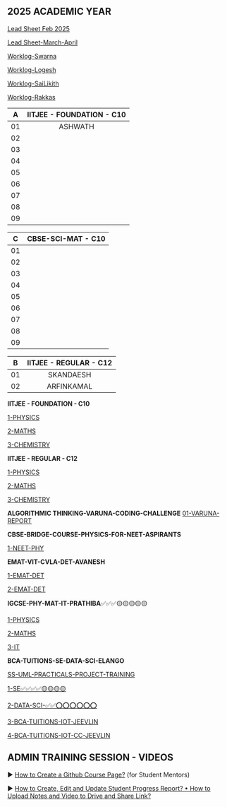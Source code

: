 ## 2025 ACADEMIC YEAR 

[Lead Sheet Feb 2025](https://docs.google.com/spreadsheets/d/126IiNOcW2TH9hPT_Xye7feBFNoM1kE7deBm9-gkttG8)

[Lead Sheet-March-April](https://docs.google.com/spreadsheets/d/1S5_KOTyVdoYDJj2dZ2pmyaVMRDxXA29WtM_Ma2o9KJw/edit?usp=sharing)

[Worklog-Swarna](https://docs.google.com/spreadsheets/d/14vCjoVoGxSsltbT8CrLvAfsJLjgp9XhkahDwZj7wOvc/edit?gid=0#gid=0)

[Worklog-Logesh](https://docs.google.com/spreadsheets/d/10racHax9T_XT3Ng63xZfoVRe_v0duMRIYWm8GRgQuuE/edit?gid=0#gid=0)

[Worklog-SaiLikith](https://docs.google.com/spreadsheets/d/1hwdz5xVRqm_k7jDQTVw2YcChMdNHTOAQ3lNqhJxh-5E/edit?gid=0#gid=0)

[Worklog-Rakkas]()

| A  |  IITJEE \- FOUNDATION \- C10|   
| -- | :----------------:  | 
| 01 | ASHWATH             |
| 02 | |
| 03 | |
| 04 | |
| 05 | |
| 06 | |
| 07 | |
| 08 | |
| 09 | |

| C  |  CBSE-SCI-MAT \- C10|   
| -- | :----------------:  | 
| 01 | |
| 02 | |
| 03 | |
| 04 | |
| 05 | |
| 06 | |
| 07 | |
| 08 | |
| 09 | |

| B |  IITJEE \- REGULAR \- C12 |      
| -- | :-----------------: | 
| 01 | SKANDAESH           |
| 02 | ARFINKAMAL          |

**IITJEE \- FOUNDATION \- C10**

[1-PHYSICS]()

[2-MATHS]()

[3-CHEMISTRY]()

**IITJEE \- REGULAR \- C12**

[1-PHYSICS]()

[2-MATHS]()

[3-CHEMISTRY]()

**ALGORITHMIC THINKING-VARUNA-CODING-CHALLENGE**
[01-VARUNA-REPORT](https://docs.google.com/document/d/1egePuRC7RQHzS0G6Safl0aegd5JV5308oNpbvUj0OJI/edit?usp=sharing)

**CBSE-BRIDGE-COURSE-PHYSICS-FOR-NEET-ASPIRANTS**

[1-NEET-PHY](https://docs.google.com/spreadsheets/d/1_oon5PPKLjbycwnK7T12-Ow58Wb_diMBDD_MCGcFxXs/edit?gid=0#gid=0)

**EMAT-VIT-CVLA-DET-AVANESH**

[1-EMAT-DET](https://docs.google.com/spreadsheets/d/1SfGbstA-clR4Y32I66niS7sin8Mjdw4rqa3Rjsvt9Iw/edit?gid=1340204163#gid=1340204163)

[2-EMAT-DET](https://docs.google.com/spreadsheets/d/1SfGbstA-clR4Y32I66niS7sin8Mjdw4rqa3Rjsvt9Iw/edit?gid=1340204163#gid=1340204163)

**IGCSE-PHY-MAT-IT-PRATHIBA**✅✅✅🟡🟡🟡🟡🟡

[1-PHYSICS](https://docs.google.com/spreadsheets/d/1GlCpRSJMBM7BnzPLUSDh2_CB7iFHd3u0vxUjGOEAN4I/edit?gid=0#gid=0)

[2-MATHS](https://docs.google.com/spreadsheets/d/1GlCpRSJMBM7BnzPLUSDh2_CB7iFHd3u0vxUjGOEAN4I/edit?gid=0#gid=0)

[3-IT](https://docs.google.com/spreadsheets/d/1GlCpRSJMBM7BnzPLUSDh2_CB7iFHd3u0vxUjGOEAN4I/edit?gid=0#gid=0)

**BCA-TUITIONS-SE-DATA-SCI-ELANGO**

[SS-UML-PRACTICALS-PROJECT-TRAINING](https://docs.google.com/spreadsheets/d/1UnI5NoHJinNmZTJs9HP1KekqQVem3V21e94YtQhlN8g/edit?usp=sharing)

[1-SE✅✅✅✅🟡🟡🟡🟡](https://docs.google.com/spreadsheets/d/1CRtOfhOfigTTOe3h_IfOhaURcFGBw0PNk92AZ8N3jO4/edit?gid=0#gid=0)

[2-DATA-SCI-✅✅⭕⭕⭕⭕⭕⭕](https://docs.google.com/spreadsheets/d/1eIPKxsRLH85ptp4BnFOkLi0z9H2jJ4DwBAsZRgWad4I/edit?gid=0#gid=0)

[3-BCA-TUITIONS-IOT-JEEVLIN](https://docs.google.com/spreadsheets/d/1q1StsdZJGJ-wMidQ2uHuVhbZEauFcipqhVQj_i3iTHc/edit?usp=sharing)

[4-BCA-TUITIONS-IOT-CC-JEEVLIN](https://docs.google.com/spreadsheets/d/10kfoFLhf61kmkZ9JjUllVJ68nRKm87Z4S2AgEElelYM/edit?usp=sharing)

## ADMIN TRAINING SESSION - VIDEOS

▶️ [How to Create a Github Course Page?](https://youtu.be/wn_yz1gO6lo) (for Student Mentors)

▶️ [How to Create, Edit and Update Student Progress Report? • How to Upload Notes and Video to Drive and Share Link?](https://youtu.be/b4WJ-5OIg_w)
